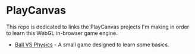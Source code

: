 # PlayCanvas


This repo is dedicated to links the PlayCanvas projects I'm making in order to learn this WebGL in-browser game engine.

 - [Ball VS Physics](https://playcanvas.com/project/771118) - A small game designed to learn some basics.
